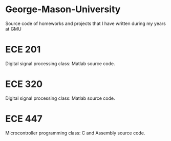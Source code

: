 # George-Mason-University
Source code of homeworks and projects that I have written during my years at GMU

# ECE 201
Digital signal processing class: Matlab source code.

# ECE 320
Digital signal processing class: Matlab source code.

# ECE 447
Microcontroller programming class: C and Assembly source code.
